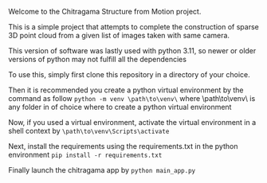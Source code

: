 Welcome to the Chitragama Structure from Motion project.

This is a simple project that attempts to complete the construction of sparse 3D point cloud from a given list of images taken with same camera.

This version of software was lastly used with python 3.11, so newer or older versions of python may not fulfill all the dependencies

To use this, simply first clone this repository in a directory of your choice.

Then it is recommended you create a python virtual environment by the command as follow
``` python -m venv \path\to\venv\ ```
where \path\to\venv\ is any folder in of choice where to create a python virtual environment

Now, if you used a virtual environment, activate the virtual environment in a shell context by
``` \path\to\venv\Scripts\activate ```

Next, install the requirements using the requirements.txt in the python environment
``` pip install -r requirements.txt ```

Finally launch the chitragama app by
``` python main_app.py ```
